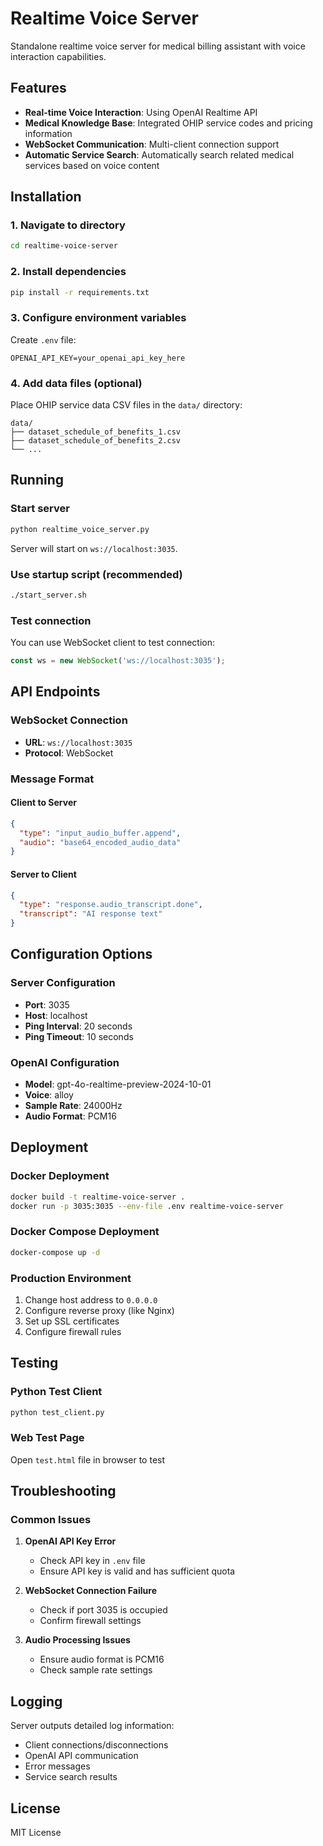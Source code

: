 # Realtime Voice Server

Standalone realtime voice server for medical billing assistant with voice interaction capabilities.

## Features

- **Real-time Voice Interaction**: Using OpenAI Realtime API
- **Medical Knowledge Base**: Integrated OHIP service codes and pricing information
- **WebSocket Communication**: Multi-client connection support
- **Automatic Service Search**: Automatically search related medical services based on voice content

## Installation

### 1. Navigate to directory
```bash
cd realtime-voice-server
```

### 2. Install dependencies
```bash
pip install -r requirements.txt
```

### 3. Configure environment variables
Create `.env` file:
```env
OPENAI_API_KEY=your_openai_api_key_here
```

### 4. Add data files (optional)
Place OHIP service data CSV files in the `data/` directory:
```
data/
├── dataset_schedule_of_benefits_1.csv
├── dataset_schedule_of_benefits_2.csv
└── ...
```

## Running

### Start server
```bash
python realtime_voice_server.py
```

Server will start on `ws://localhost:3035`.

### Use startup script (recommended)
```bash
./start_server.sh
```

### Test connection
You can use WebSocket client to test connection:
```javascript
const ws = new WebSocket('ws://localhost:3035');
```

## API Endpoints

### WebSocket Connection
- **URL**: `ws://localhost:3035`
- **Protocol**: WebSocket

### Message Format

#### Client to Server
```json
{
  "type": "input_audio_buffer.append",
  "audio": "base64_encoded_audio_data"
}
```

#### Server to Client
```json
{
  "type": "response.audio_transcript.done",
  "transcript": "AI response text"
}
```

## Configuration Options

### Server Configuration
- **Port**: 3035
- **Host**: localhost
- **Ping Interval**: 20 seconds
- **Ping Timeout**: 10 seconds

### OpenAI Configuration
- **Model**: gpt-4o-realtime-preview-2024-10-01
- **Voice**: alloy
- **Sample Rate**: 24000Hz
- **Audio Format**: PCM16

## Deployment

### Docker Deployment
```bash
docker build -t realtime-voice-server .
docker run -p 3035:3035 --env-file .env realtime-voice-server
```

### Docker Compose Deployment
```bash
docker-compose up -d
```

### Production Environment
1. Change host address to `0.0.0.0`
2. Configure reverse proxy (like Nginx)
3. Set up SSL certificates
4. Configure firewall rules

## Testing

### Python Test Client
```bash
python test_client.py
```

### Web Test Page
Open `test.html` file in browser to test

## Troubleshooting

### Common Issues

1. **OpenAI API Key Error**
   - Check API key in `.env` file
   - Ensure API key is valid and has sufficient quota

2. **WebSocket Connection Failure**
   - Check if port 3035 is occupied
   - Confirm firewall settings

3. **Audio Processing Issues**
   - Ensure audio format is PCM16
   - Check sample rate settings

## Logging

Server outputs detailed log information:
- Client connections/disconnections
- OpenAI API communication
- Error messages
- Service search results

## License

MIT License 